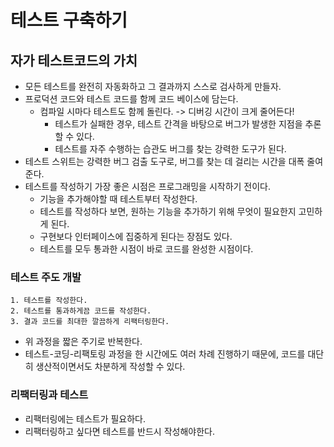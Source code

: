 # 테스트 구축하기

## 자가 테스트코드의 가치

- 모든 테스트를 완전히 자동화하고 그 결과까지 스스로 검사하게 만들자.
- 프로덕션 코드와 테스트 코드를 함께 코드 베이스에 담는다.
  - 컴파일 시마다 테스트도 함께 돌린다. -> 디버깅 시간이 크게 줄어든다!
    - 테스트가 실패한 경우, 테스트 간격을 바탕으로 버그가 발생한 지점을 추론할 수 있다.
    - 테스트를 자주 수행하는 습관도 버그를 찾는 강력한 도구가 된다.
- 테스트 스위트는 강력한 버그 검출 도구로, 버그를 찾는 데 걸리는 시간을 대폭 줄여준다.
- 테스트를 작성하기 가장 좋은 시점은 프로그래밍을 시작하기 전이다.
  - 기능을 추가해야할 때 테스트부터 작성한다.
  - 테스트를 작성하다 보면, 원하는 기능을 추가하기 위해 무엇이 필요한지 고민하게 된다.
  - 구현보다 인터페이스에 집중하게 된다는 장점도 있다.
  - 테스트를 모두 통과한 시점이 바로 코드를 완성한 시점이다.

### 테스트 주도 개발

```
1. 테스트를 작성한다.
2. 테스트를 통과하게끔 코드를 작성한다.
3. 결과 코드를 최대한 깔끔하게 리팩터링한다.
```

- 위 과정을 짧은 주기로 반복한다.
- 테스트-코딩-리팩토링 과정을 한 시간에도 여러 차례 진행하기 때문에, 코드를 대단히 생산적이면서도 차분하게 작성할 수 있다.

### 리팩터링과 테스트

- 리팩터링에는 테스트가 필요하다.
- 리팩터링하고 싶다면 테스트를 반드시 작성해야한다.
